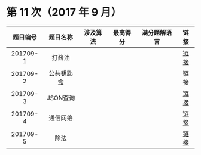 # 第 11 次（2017 年 9 月）


| 题目编号 | 题目名称 | 涉及算法 | 最高得分 | 满分题解语言 | 链接 | 
| :-: | :-: | :-: | :-: | :-: | :-: |
| 201709-1 | 打酱油 |  |  |  |  [链接](1\index.md) | 
| 201709-2 | 公共钥匙盒 |  |  |  |  [链接](2\index.md) | 
| 201709-3 | JSON查询 |  |  |  |  [链接](3\index.md) | 
| 201709-4 | 通信网络 |  |  |  |  [链接](4\index.md) | 
| 201709-5 | 除法 |  |  |  |  [链接](5\index.md) | 
